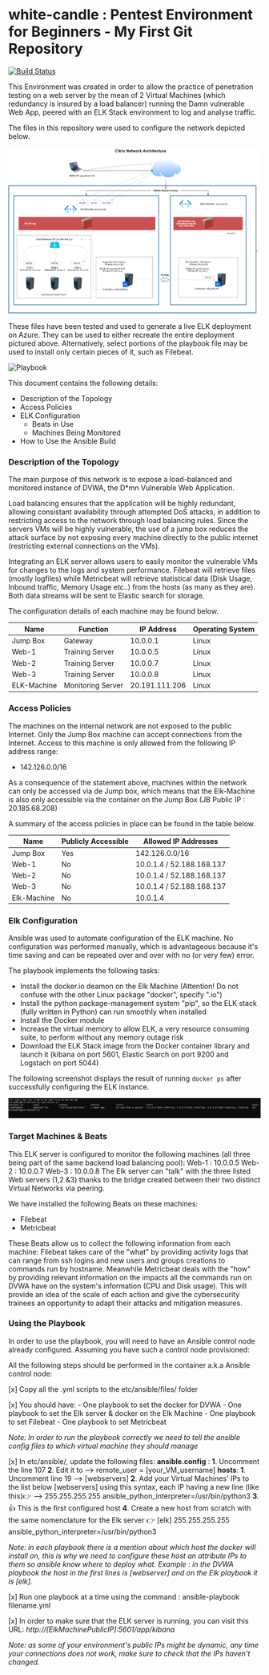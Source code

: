 # white-candle : Pentest Environment for Beginners - My First Git Repository

[![Build Status](https://travis-ci.org/joemccann/dillinger.svg?branch=master)](https://travis-ci.org/joemccann/dillinger)

This Environment was created in order to allow the practice of penetration testing on a web server by the mean of 2 Virtual Machines (which redundancy is insured by a load balancer) running the Damn vulnerable Web App, peered with an ELK Stack environment to log and analyse traffic. 

The files in this repository were used to configure the network depicted below.

![NS Resource Group](https://github.com/afolletet/white-candle/blob/main/3.%20Diagrams/NA-Network.png?raw=true)

These files have been tested and used to generate a live ELK deployment on Azure. They can be used to either recreate the entire deployment pictured above. 
Alternatively, select portions of the playbook file may be used to install only certain pieces of it, such as Filebeat.

![Playbook](https://github.com/afolletet/white-candle/blob/main/2.%20Ansible%20Scripts/ElkAnsible.yml)

This document contains the following details:
- Description of the Topology
- Access Policies
- ELK Configuration
  - Beats in Use
  - Machines Being Monitored
- How to Use the Ansible Build

### Description of the Topology

The main purpose of this network is to expose a load-balanced and monitored instance of DVWA, the D*mn Vulnerable Web Application.

Load balancing ensures that the application will be highly redundant, allowing consistant availability through attempted DoS attacks, in addition to restricting access to the network through load balancing rules.
Since the servers VMs will be highly vulnerable, the use of a jump box reduces the attack surface by not exposing every machine directly to the public internet (restricting external connections on the VMs).

Integrating an ELK server allows users to easily monitor the vulnerable VMs for changes to the logs and system performance.
Filebeat will retrieve files (mostly logfiles) while Metricbeat will retrieve statistical data (Disk Usage, Inbound traffic, Memory Usage etc..) from the hosts (as many as they are). Both data streams will be sent to Elastic search for storage.

The configuration details of each machine may be found below.

| Name        | Function          | IP Address     | Operating System |
|-------------|-------------------|----------------|------------------|
| Jump Box    | Gateway           | 10.0.0.1       | Linux            |
| Web-1       | Training Server   | 10.0.0.5       | Linux            |
| Web-2       | Training Server   | 10.0.0.7       | Linux            |  
| Web-3       | Training Server   | 10.0.0.8       | Linux            |
| ELK-Machine | Monitoring Server | 20.191.111.206 | Linux            |

### Access Policies

The machines on the internal network are not exposed to the public Internet. Only the Jump Box machine can accept connections from the Internet. Access to this machine is only allowed from the following IP address range:
- 142.126.0.0/16

As a consequence of the statement above, machines within the network can only be accessed via de Jump box, which means that the Elk-Machine is also only accessible via the container on the Jump Box (JB Public IP : 20.185.68.208)

A summary of the access policies in place can be found in the table below.

| Name          | Publicly Accessible | Allowed IP Addresses      |
|---------------|---------------------|---------------------------|
| Jump Box      | Yes                 | 142.126.0.0/16            |
| Web-1         | No                  | 10.0.1.4 / 52.188.168.137 |
| Web-2         | No                  | 10.0.1.4 / 52.188.168.137 |
| Web-3         | No                  | 10.0.1.4 / 52.188.168.137 |
| Elk-Machine   | No                  | 10.0.1.4                  |

### Elk Configuration

Ansible was used to automate configuration of the ELK machine. No configuration was performed manually, which is advantageous because it's time saving and can be repeated over and over with no (or very few) error. 

The playbook implements the following tasks:
- Install the docker.io deamon on the Elk Machine (Attention! Do not confuse with the other Linux package "docker", specify ".io")
- Install the python package-management system "pip", so the ELK stack (fully written in Python) can run smoothly when installed
- Install the Docker module
- Increase the virtual memory to allow ELK, a very resource consuming suite, to perform without any memory outage risk
- Download the ELK Stack image from the Docker container library and launch it (kibana on port 5601, Elastic Search on port 9200 and Logstach on port 5044)

The following screenshot displays the result of running `docker ps` after successfully configuring the ELK instance.

![Docker ps](https://github.com/afolletet/white-candle/blob/main/DockerPS_output.png?raw=true)

### Target Machines & Beats
This ELK server is configured to monitor the following machines (all three being part of the same backend load balancing pool):
Web-1 : 10.0.0.5
Web-2 : 10.0.0.7
Web-3 : 10.0.0.8
The Elk server can "talk" with the three listed Web servers (1,2 &3) thanks to the bridge created between their two distinct Virtual Networks via peering.  

We have installed the following Beats on these machines:
- Filebeat 
- Metricbeat

These Beats allow us to collect the following information from each machine:
Filebeat takes care of the "what" by providing activity logs that can range from ssh logins and new users and groups creations to commands run by hostname. Meanwhile Metricbeat deals with the "how" by providing relevant information on the impacts all the commands run on DVWA have on the system's information (CPU and Disk usage). This will provide an idea of the scale of each action and give the cybersecurity trainees an opportunity to adapt their attacks and mitigation measures. 

### Using the Playbook
In order to use the playbook, you will need to have an Ansible control node already configured. Assuming you have such a control node provisioned: 

All the following steps should be performed in the container a.k.a Ansible control node:

[x] Copy all the .yml scripts to the etc/ansible/files/ folder

[x] You should have: 
    - One playbook to set the docker for DVWA
    - One playbook to set the Elk server & docker on the Elk Machine 
    - One playbook to set Filebeat
    - One playbook to set Metricbeat

*Note: In order to run the playbook correctly we need to tell the ansible config files to which virtual machine they should manage*

[x] In etc/ansible/, update the following files: 
**ansible.config** : **1**. Uncomment the line 107 **2**. Edit it to --> remote_user = [your_VM_username]
**hosts**:  **1**. Uncomment line 19 --> [webservers] **2**. Add your Virtual Machines' IPs to the list below [webservers] using this syntax, each IP having a new line (like this)👉 --> 255.255.255.255 ansible_python_interpreter=/usr/bin/python3 **3**. 👍 This is the first configured host **4**. Create a new host from scratch with the same nomenclature for the Elk server 👉  [elk] 255.255.255.255 ansible_python_interpreter=/usr/bin/python3

*Note: in each playbook there is a mention about which host the docker will install on, this is why we need to configure these host an attribute IPs to them so ansible know where to deploy what. Example : in the DVWA playbook the host in the first lines is [webserver] and on the Elk playbook it is [elk].*

[x] Run one playbook at a time using the command : ansible-playbook filename.yml

[x] In order to make sure that the ELK server is running, you can visit this URL:   *http://[ElkMachinePublicIP]:5601/app/kibana*

*Note: as some of your environment's public IPs might be dynamic, any time your connections does not work, make sure to check that the IPs haven't changed.* 







